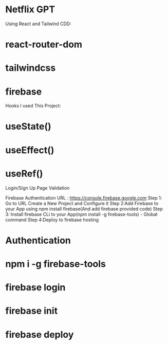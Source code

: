 # Netflix GPT
 
 Using React and Tailwind CDD:
  # react-router-dom
  # tailwindcss
  # firebase
  
 Hooks I used This Project:
  # useState()
  # useEffect()
  # useRef()
  
 Login/Sign Up Page
 Validation
 
 Firebase Authentication URL : https://console.firebase.google.com
 Step 1: Go to URL Create a New Project and Configure it
 Step 2:Add Firebase to your App using npm install firebase(And add firebase provided code)
 Step 3: Install firebase CLi to your App(npm install -g firebase-tools) - Global command
 Step 4:Deploy to firebase hosting
 # Authentication
   # npm i -g firebase-tools
   # firebase login
   # firebase init
   # firebase deploy